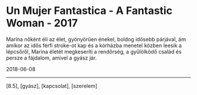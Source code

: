 # Un Mujer Fantastica - A Fantastic Woman - 2017

Marina nőként éli az élet, gyönyörűen énekel, boldog idősebb párjával, ám amikor az idős férfi stroke-ot kap és a kórházba menetel közben leesik a lépcsőről, Marina életét megkeseríti a rendőrség, a gyűlölködő család és persze a fájdalom, amivel a gyász jár.

2018-06-08

----

[8.5], [gyász], [kapcsolat], [szerelem]
